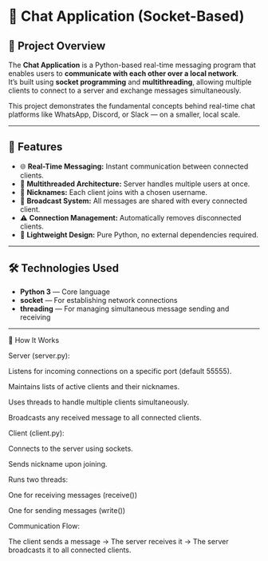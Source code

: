 # 💬 Chat Application (Socket-Based)

## 🧩 Project Overview
The **Chat Application** is a Python-based real-time messaging program that enables users to **communicate with each other over a local network**.  
It’s built using **socket programming** and **multithreading**, allowing multiple clients to connect to a server and exchange messages simultaneously.

This project demonstrates the fundamental concepts behind real-time chat platforms like WhatsApp, Discord, or Slack — on a smaller, local scale.

---

## 🚀 Features
- 🌐 **Real-Time Messaging:** Instant communication between connected clients.  
- 🧠 **Multithreaded Architecture:** Server handles multiple users at once.  
- 👥 **Nicknames:** Each client joins with a chosen username.  
- 📢 **Broadcast System:** All messages are shared with every connected client.  
- ⚠️ **Connection Management:** Automatically removes disconnected clients.  
- 🧹 **Lightweight Design:** Pure Python, no external dependencies required.

---

## 🛠️ Technologies Used
- **Python 3** — Core language  
- **socket** — For establishing network connections  
- **threading** — For managing simultaneous message sending and receiving  

---

🧠 How It Works

Server (server.py):

Listens for incoming connections on a specific port (default 55555).

Maintains lists of active clients and their nicknames.

Uses threads to handle multiple clients simultaneously.

Broadcasts any received message to all connected clients.

Client (client.py):

Connects to the server using sockets.

Sends nickname upon joining.

Runs two threads:

One for receiving messages (receive())

One for sending messages (write())

Communication Flow:

The client sends a message → The server receives it → The server broadcasts it to all connected clients.